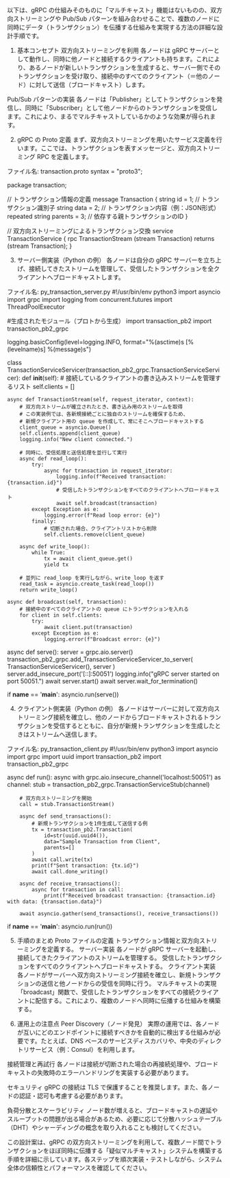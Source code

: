 以下は、gRPC の仕組みそのものに「マルチキャスト」機能はないものの、双方向ストリーミングや Pub/Sub パターンを組み合わせることで、複数のノードに同時にデータ（トランザクション）を伝播する仕組みを実現する方法の詳細な設計手順です。

1. 基本コンセプト
双方向ストリーミングを利用
各ノードは gRPC サーバーとして動作し、同時に他ノードと接続するクライアントも持ちます。これにより、あるノードが新しいトランザクションを生成すると、サーバー側でそのトランザクションを受け取り、接続中のすべてのクライアント（＝他のノード）に対して送信（ブロードキャスト）します。

Pub/Sub パターンの実装
各ノードは「Publisher」としてトランザクションを発信し、同時に「Subscriber」として他ノードからのトランザクションを受信します。これにより、まるでマルチキャストしているかのような効果が得られます。

2. gRPC の Proto 定義
まず、双方向ストリーミングを用いたサービス定義を行います。ここでは、トランザクションを表すメッセージと、双方向ストリーミング RPC を定義します。

ファイル名: transaction.proto
syntax = "proto3";

package transaction;

// トランザクション情報の定義
message Transaction {
    string id = 1;             // トランザクション識別子
    string data = 2;           // トランザクション内容（例：JSON形式）
    repeated string parents = 3;  // 依存する親トランザクションのID
}

// 双方向ストリーミングによるトランザクション交換
service TransactionService {
    rpc TransactionStream (stream Transaction) returns (stream Transaction);
}

3. サーバー側実装（Python の例）
各ノードは自分の gRPC サーバーを立ち上げ、接続してきたストリームを管理して、受信したトランザクションを全クライアントへブロードキャストします。

ファイル名: py_transaction_server.py
#!/usr/bin/env python3
import asyncio
import grpc
import logging
from concurrent.futures import ThreadPoolExecutor

#生成されたモジュール（プロトから生成）
import transaction_pb2
import transaction_pb2_grpc

logging.basicConfig(level=logging.INFO, format="%(asctime)s [%(levelname)s] %(message)s")

class TransactionServiceServicer(transaction_pb2_grpc.TransactionServiceServicer):
    def __init__(self):
        # 接続しているクライアントの書き込みストリームを管理するリスト
        self.clients = []

    async def TransactionStream(self, request_iterator, context):
        # 双方向ストリームが確立されたとき、書き込み用のストリームを取得
        # この実装例では、各新規接続ごとに独自のストリームを確保するため、
        # 新規クライアント用の queue を作成して、常にそこへブロードキャストする
        client_queue = asyncio.Queue()
        self.clients.append(client_queue)
        logging.info("New client connected.")

        # 同時に、受信処理と送信処理を並行して実行
        async def read_loop():
            try:
                async for transaction in request_iterator:
                    logging.info(f"Received transaction: {transaction.id}")
                    # 受信したトランザクションをすべてのクライアントへブロードキャスト
                    await self.broadcast(transaction)
            except Exception as e:
                logging.error(f"Read loop error: {e}")
            finally:
                # 切断された場合、クライアントリストから削除
                self.clients.remove(client_queue)

        async def write_loop():
            while True:
                tx = await client_queue.get()
                yield tx

        # 並列に read_loop を実行しながら、write_loop を返す
        read_task = asyncio.create_task(read_loop())
        return write_loop()

    async def broadcast(self, transaction):
        # 接続中のすべてのクライアントの queue にトランザクションを入れる
        for client in self.clients:
            try:
                await client.put(transaction)
            except Exception as e:
                logging.error(f"Broadcast error: {e}")

async def serve():
    server = grpc.aio.server()
    transaction_pb2_grpc.add_TransactionServiceServicer_to_server(
        TransactionServiceServicer(), server
    )
    server.add_insecure_port('[::]:50051')
    logging.info("gRPC server started on port 50051.")
    await server.start()
    await server.wait_for_termination()

if __name__ == '__main__':
    asyncio.run(serve())

4. クライアント側実装（Python の例）
各ノードはサーバーに対して双方向ストリーミング接続を確立し、他のノードからブロードキャストされるトランザクションを受信するとともに、自分が新規トランザクションを生成したときはストリームへ送信します。

ファイル名: py_transaction_client.py
#!/usr/bin/env python3
import asyncio
import grpc
import uuid
import transaction_pb2
import transaction_pb2_grpc

async def run():
    async with grpc.aio.insecure_channel('localhost:50051') as channel:
        stub = transaction_pb2_grpc.TransactionServiceStub(channel)

        # 双方向ストリーミングを開始
        call = stub.TransactionStream()

        async def send_transactions():
            # 新規トランザクションを1件生成して送信する例
            tx = transaction_pb2.Transaction(
                id=str(uuid.uuid4()),
                data="Sample Transaction from Client",
                parents=[]
            )
            await call.write(tx)
            print(f"Sent transaction: {tx.id}")
            await call.done_writing()

        async def receive_transactions():
            async for transaction in call:
                print(f"Received broadcast transaction: {transaction.id} with data: {transaction.data}")

        await asyncio.gather(send_transactions(), receive_transactions())

if __name__ == '__main__':
    asyncio.run(run())

5. 手順のまとめ
Proto ファイルの定義
トランザクション情報と双方向ストリーミングを定義する。
サーバー実装
各ノードが gRPC サーバーを起動し、接続してきたクライアントのストリームを管理する。
受信したトランザクションをすべてのクライアントへブロードキャストする。
クライアント実装
各ノードがサーバーへ双方向ストリーミング接続を確立し、新規トランザクションの送信と他ノードからの受信を同時に行う。
マルチキャストの実現
「broadcast」関数で、受信したトランザクションをすべての接続クライアントに配信する。これにより、複数のノードへ同時に伝播する仕組みを構築する。

6. 運用上の注意点
Peer Discovery（ノード発見）
実際の運用では、各ノードが互いにどのエンドポイントに接続すべきかを自動的に検出する仕組みが必要です。たとえば、DNS ベースのサービスディスカバリや、中央のディレクトリサービス（例：Consul）を利用します。

接続管理と再試行
各ノードは接続が切断された場合の再接続処理や、ブロードキャストの失敗時のエラーハンドリングを実装する必要があります。

セキュリティ
gRPC の接続は TLS で保護することを推奨します。また、各ノードの認証・認可も考慮する必要があります。

負荷分散とスケーラビリティ
ノード数が増えると、ブロードキャストの遅延やスループットの問題が出る場合があるため、必要に応じて分散ハッシュテーブル（DHT）やシャーディングの概念を取り入れることも検討してください。

この設計案は、gRPC の双方向ストリーミングを利用して、複数ノード間でトランザクションをほぼ同時に伝播する「疑似マルチキャスト」システムを構築する手順を詳細に示しています。各ステップを順次実装・テストしながら、システム全体の信頼性とパフォーマンスを確認してください。